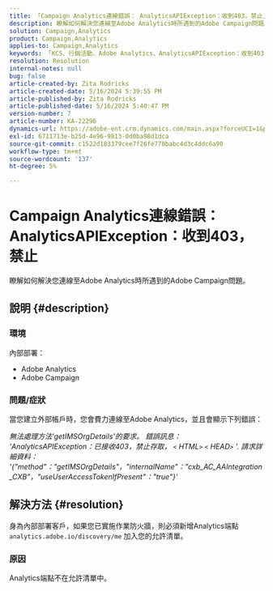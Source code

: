 ```yaml
---
title: 「Campaign Analytics連線錯誤： AnalyticsAPIException：收到403，禁止」
description: 瞭解如何解決您連線至Adobe Analytics時所遇到的Adobe Campaign問題。
solution: Campaign,Analytics
product: Campaign,Analytics
applies-to: Campaign,Analytics
keywords: 「KCS、行銷活動、Adobe Analytics、AnalyticsAPIException：收到403、禁止、錯誤、建立外部帳戶」
resolution: Resolution
internal-notes: null
bug: false
article-created-by: Zita Rodricks
article-created-date: 5/16/2024 5:39:55 PM
article-published-by: Zita Rodricks
article-published-date: 5/16/2024 5:40:47 PM
version-number: 7
article-number: KA-22296
dynamics-url: https://adobe-ent.crm.dynamics.com/main.aspx?forceUCI=1&pagetype=entityrecord&etn=knowledgearticle&id=46a2a84c-ab13-ef11-9f89-6045bd0298d4
exl-id: 6711713e-b25d-4e96-9813-0d0ba98d1dca
source-git-commit: c1522d183379cee7f26fe778babc4d3c4ddc6a90
workflow-type: tm+mt
source-wordcount: '137'
ht-degree: 5%

---
```


# Campaign Analytics連線錯誤： AnalyticsAPIException：收到403，禁止


瞭解如何解決您連線至Adobe Analytics時所遇到的Adobe Campaign問題。

## 說明 {#description}


### <b>環境</b>

內部部署：

- Adobe Analytics
- Adobe Campaign


### 問題/症狀

當您建立外部帳戶時，您會費力連線至Adobe Analytics，並且會顯示下列錯誤：

*無法處理方法&#39;getIMSOrgDetails&#39;的要求。 錯誤訊息： &#39;AnalyticsAPIException：已接收403，禁止存取， `<` HTML`>` `<` HEAD`>` &#39;. 請求詳細資料： &#39;{&quot;method&quot;：&quot;getIMSOrgDetails&quot;，&quot;internalName&quot;：&quot;cxb_AC_AAIntegration_CXB&quot;，&quot;useUserAccessTokenIfPresent&quot;：&quot;true&quot;}&#39;*


## 解決方法 {#resolution}


身為內部部署客戶，如果您已實施作業防火牆，則必須新增Analytics端點 `analytics.adobe.io/discovery/me` 加入您的允許清單。

### 原因

Analytics端點不在允許清單中。
